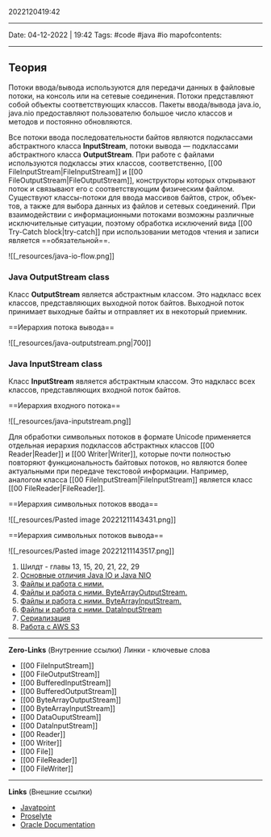 2022120419:42
___
Date: 04-12-2022 | 19:42
Tags: #code #java #io 
mapofcontents: 
___
## Теория

Потоки ввода/вывода используются для передачи данных в файловые потоки, на консоль или на сетевые соединения. Потоки представляют собой объекты соответствующих классов. Пакеты 
ввода/вывода java.io, java.nio предоставляют пользователю большое число классов и методов и постоянно обновляются.

Все потоки ввода последовательности байтов являются подклассами абстрактного класса **InputStream**, потоки вывода — подклассами абстрактного класса **OutputStream**. При работе с файлами используются подклассы этих классов, соответственно, [[00 FileInputStream|FileInputStream]] и [[00 FileOutputStream|FileOutputStream]], конструкторы которых открывают поток и связывают его с соответствующим физическим файлом. Существуют классы-потоки для ввода массивов байтов, строк, объек-
тов, а также для выбора данных из файлов и сетевых соединений.
При взаимодействии с информационными потоками возможны различные исключительные ситуации, поэтому обработка исключений вида [[00 Try-Catch block|try-catch]] при использовании методов чтения и записи является ==обязательной==.


![[_resources/java-io-flow.png]]

### Java OutputStream class
Класс **OutputStream** является абстрактным классом. Это надкласс всех классов, представляющих выходной поток байтов. Выходной поток принимает выходные байты и отправляет их в некоторый приемник.

==Иерархия потока вывода==

![[_resources/java-outputstream.png|700]]

### Java InputStream class 
Класс **InputStream** является абстрактным классом. Это надкласс всех классов, представляющих входной поток байтов.

==Иерархия входного потока==

![[_resources/java-inputstream.png]]


Для обработки символьных потоков в формате Unicode применяется отдельная иерархия подклассов абстрактных классов [[00 Reader|Reader]] и [[00 Writer|Writer]], которые почти полностью повторяют функциональность байтовых потоков, но являются более актуальными при передаче текстовой информации.
Например, аналогом класса [[00 FileInputStream|FileInputStream]] является класс [[00 FileReader|FileReader]].

==Иерархия символьных потоков ввода==

![[_resources/Pasted image 20221211143431.png]]

==Иерархия символьных потоков вывода==

![[_resources/Pasted image 20221211143517.png]]


1. Шилдт - главы 13, 15, 20, 21, 22, 29
1. [Основные отличия Java IO и Java NIO](https://habr.com/ru/post/235585/)
2. [Файлы и работа с ними.](https://proselyte.net/tutorials/java-core/files-io/)
3. [Файлы и работа с ними. ByteArrayOutputStream.](https://proselyte.net/tutorials/java-core/files-io/byte-array-output-stream/)
4. [Файлы и работа с ними. ByteArrayInputStream.](https://proselyte.net/tutorials/java-core/files-io/byte-array-input-stream/)
5. [Файлы и работа с ними. DataInputStream](https://proselyte.net/tutorials/java-core/files-io/data-input-stream/)
6. [Сериализация](https://proselyte.net/tutorials/java-core/serialization/)
7. [Работа с AWS S3](https://proselyte.net/typical-tasks/aws/aws-s3/)

-----
**Zero-Links**  (Внутренние ссылки) Линки - ключевые слова
- [[00 FileInputStream]]
- [[00 FileOutputStream]]
- [[00 BufferedInputStream]]
- [[00 BufferedOutputStream]]
- [[00 ByteArrayOutputStream]]
- [[00 ByteArrayInputStream]]
- [[00 DataOuputStream]]
- [[00 DataInputStream]]
- [[00 Reader]]
- [[00 Writer]]
- [[00 File]]
- [[00 FileReader]]
- [[00 FileWriter]]

------
**Links** (Внешние ссылки)
- [Javatpoint](https://www.javatpoint.com/java-io)
- [Proselyte](https://proselyte.net/tutorials/java-core/files-io/)
- [Oracle Documentation](https://docs.oracle.com/javase/7/docs/api/java/io/package-summary.html)
